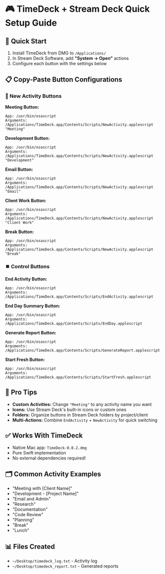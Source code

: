 # 🎮 TimeDeck + Stream Deck Quick Setup Guide

## 🚀 **Quick Start**

1. Install TimeDeck from DMG to `/Applications/`
2. In Stream Deck Software, add **"System → Open"** actions
3. Configure each button with the settings below

## 📋 **Copy-Paste Button Configurations**

### **📝 New Activity Buttons**

**Meeting Button:**
```
App: /usr/bin/osascript
Arguments: /Applications/TimeDeck.app/Contents/Scripts/NewActivity.applescript "Meeting"
```

**Development Button:**
```
App: /usr/bin/osascript
Arguments: /Applications/TimeDeck.app/Contents/Scripts/NewActivity.applescript "Development"
```

**Email Button:**
```
App: /usr/bin/osascript
Arguments: /Applications/TimeDeck.app/Contents/Scripts/NewActivity.applescript "Email"
```

**Client Work Button:**
```
App: /usr/bin/osascript
Arguments: /Applications/TimeDeck.app/Contents/Scripts/NewActivity.applescript "Client Work"
```

**Break Button:**
```
App: /usr/bin/osascript
Arguments: /Applications/TimeDeck.app/Contents/Scripts/NewActivity.applescript "Break"
```

### **⏹️ Control Buttons**

**End Activity Button:**
```
App: /usr/bin/osascript
Arguments: /Applications/TimeDeck.app/Contents/Scripts/EndActivity.applescript
```

**End Day Summary Button:**
```
App: /usr/bin/osascript
Arguments: /Applications/TimeDeck.app/Contents/Scripts/EndDay.applescript
```

**Generate Report Button:**
```
App: /usr/bin/osascript
Arguments: /Applications/TimeDeck.app/Contents/Scripts/GenerateReport.applescript
```

**Start Fresh Button:**
```
App: /usr/bin/osascript
Arguments: /Applications/TimeDeck.app/Contents/Scripts/StartFresh.applescript
```

## 🎯 **Pro Tips**

- **Custom Activities:** Change `"Meeting"` to any activity name you want
- **Icons:** Use Stream Deck's built-in icons or custom ones
- **Folders:** Organize buttons in Stream Deck folders by project/client
- **Multi-Actions:** Combine `EndActivity` + `NewActivity` for quick switching

## ✅ **Works With TimeDeck**
- Native Mac app: `TimeDeck-0.0.2.dmg`  
- Pure Swift implementation
- No external dependencies required!

## 🗂️ **Common Activity Examples**
- "Meeting with [Client Name]"
- "Development - [Project Name]"
- "Email and Admin"
- "Research"
- "Documentation"
- "Code Review"
- "Planning"
- "Break"
- "Lunch"

## 📊 **Files Created**
- `~/Desktop/timedeck_log.txt` - Activity log
- `~/Desktop/timedeck_report.txt` - Generated reports
